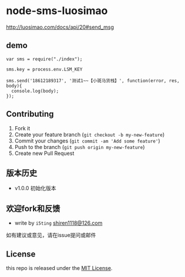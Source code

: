 # node-sms-luosimao

http://luosimao.com/docs/api/20#send_msg


## demo
 
```
var sms = require("./index");

sms.key = process.env.LSM_KEY

sms.send('18612189317', '测试1~~【小斑马货栈】', function(error, res, body){
  console.log(body);
});
``` 

## Contributing

1. Fork it
2. Create your feature branch (`git checkout -b my-new-feature`)
3. Commit your changes (`git commit -am 'Add some feature'`)
4. Push to the branch (`git push origin my-new-feature`)
5. Create new Pull Request

## 版本历史

- v1.0.0 初始化版本

## 欢迎fork和反馈

- write by `i5ting` shiren1118@126.com

如有建议或意见，请在issue提问或邮件

## License

this repo is released under the [MIT
License](http://www.opensource.org/licenses/MIT).